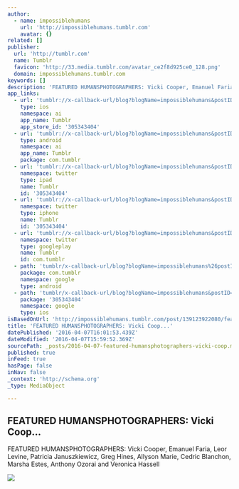 ```yaml
---
author:
  - name: impossiblehumans
    url: 'http://impossiblehumans.tumblr.com'
    avatar: {}
related: []
publisher:
  url: 'http://tumblr.com'
  name: Tumblr
  favicon: 'http://33.media.tumblr.com/avatar_ce2f8d925ce0_128.png'
  domain: impossiblehumans.tumblr.com
keywords: []
description: 'FEATURED HUMANSPHOTOGRAPHERS: Vicki Cooper‎, Emanuel Faria, Leor Levine‎, Patricia Januszkiewicz‎, Greg Hines, Allyson Marie, Cedric Blanchon‎, Marsha Estes‎, Anthony Ozorai and Veronica Hassell'
app_links:
  - url: 'tumblr://x-callback-url/blog?blogName=impossiblehumans&postID=139123922080'
    type: ios
    namespace: ai
    app_name: Tumblr
    app_store_id: '305343404'
  - url: 'tumblr://x-callback-url/blog?blogName=impossiblehumans&postID=139123922080'
    type: android
    namespace: ai
    app_name: Tumblr
    package: com.tumblr
  - url: 'tumblr://x-callback-url/blog?blogName=impossiblehumans&postID=139123922080&referrer=twitter-cards'
    namespace: twitter
    type: ipad
    name: Tumblr
    id: '305343404'
  - url: 'tumblr://x-callback-url/blog?blogName=impossiblehumans&postID=139123922080&referrer=twitter-cards'
    namespace: twitter
    type: iphone
    name: Tumblr
    id: '305343404'
  - url: 'tumblr://x-callback-url/blog?blogName=impossiblehumans&postID=139123922080&referrer=twitter-cards'
    namespace: twitter
    type: googleplay
    name: Tumblr
    id: com.tumblr
  - path: 'tumblr/x-callback-url/blog?blogName=impossiblehumans%26postID=139123922080'
    package: com.tumblr
    namespace: google
    type: android
  - path: 'tumblr/x-callback-url/blog?blogName=impossiblehumans&postID=139123922080'
    package: '305343404'
    namespace: google
    type: ios
isBasedOnUrl: 'http://impossiblehumans.tumblr.com/post/139123922080/featured-humans-photographers-vicki'
title: 'FEATURED HUMANSPHOTOGRAPHERS: Vicki Coop...'
datePublished: '2016-04-07T16:01:53.439Z'
dateModified: '2016-04-07T15:59:52.369Z'
sourcePath: _posts/2016-04-07-featured-humansphotographers-vicki-coop.md
published: true
inFeed: true
hasPage: false
inNav: false
_context: 'http://schema.org'
_type: MediaObject

---
```

<article style=""><h1>FEATURED HUMANSPHOTOGRAPHERS: Vicki Coop...</h1><p>FEATURED HUMANSPHOTOGRAPHERS: Vicki Cooper‎, Emanuel Faria, Leor Levine‎, Patricia Januszkiewicz‎, Greg Hines, Allyson Marie, Cedric Blanchon‎, Marsha Estes‎, Anthony Ozorai and Veronica Hassell</p><img src="http://40.media.tumblr.com/14bd0ec9198454a56672e6b9cbd87af1/tumblr_o2ectjnStr1uf13h7o1_1280.jpg" /></article>